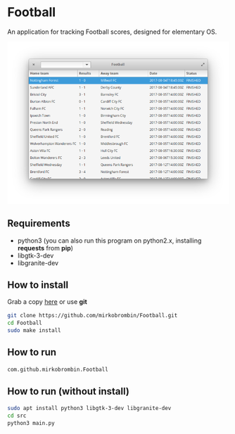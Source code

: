# Football
An application for tracking Football scores, designed for elementary OS.

![Screenshot](screenshot.png)

## Requirements
- python3 (you can also run this program on python2.x, installing **requests** from **pip**)
- libgtk-3-dev
- libgranite-dev

## How to install
Grab a copy [here](https://github.com/mirkobrombin/Football/archive/master.zip) or use **git**  

```bash
git clone https://github.com/mirkobrombin/Football.git  
cd Football  
sudo make install
```

## How to run
```bash
com.github.mirkobrombin.Football
```

## How to run (without install)

```bash
sudo apt install python3 libgtk-3-dev libgranite-dev 
cd src
python3 main.py
```

